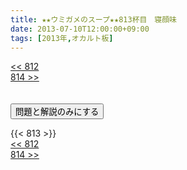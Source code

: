```yaml
---
title: ★★ウミガメのスープ★★813杯目　寝顔味
date: 2013-07-10T12:00:00+09:00
tags: [2013年,オカルト板]
---
```

<div class="th_left"><a href="../812"><< 812</a></div>
<div class="th_right"><a href="../814">814 >></a></div>
<br><br>
<script src="../../js/cupsoup.js"></script>
<form>
<input type="button" value="問題と解説のみにする" onClick="toggleCupsoup()">
</form>
{{< 813 >}}
<div class="th_left"><a href="../812"><< 812</a></div>
<div class="th_right"><a href="../814">814 >></a></div>